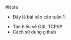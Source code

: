 #Note- Đây là bài báo cáo tuần 1. <ul> <li>Tìm hiểu về OSI; TCP/IP</li> <li>Cách sử dụng github</li> </ul>